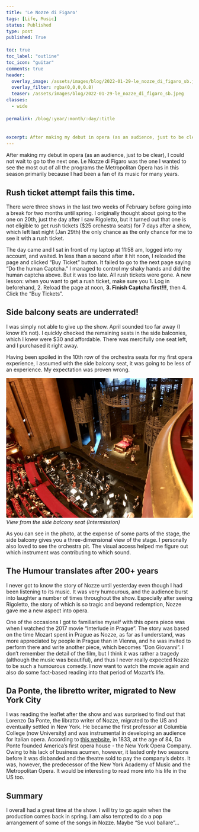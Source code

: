 ```yaml
---
title: 'Le Nozze di Figaro'
tags: [Life, Music]
status: Published
type: post
published: True

toc: true
toc_label: "outline"
toc_icon: "guitar"
comments: true
header:
  overlay_image: /assets/images/blog/2022-01-29-le_nozze_di_figaro_sb.jpeg
  overlay_filter: rgba(0,0,0,0.8)
  teaser: /assets/images/blog/2022-01-29-le_nozze_di_figaro_sb.jpeg
classes:
  - wide

permalink: /blog/:year/:month/:day/:title


excerpt: After making my debut in opera (as an audience, just to be clear), I could not wait to go to the next one. Le Nozze di Figaro was the one I wanted to see the most out of all the programs the Metropolitan Opera has in this season primarily because I had been a fan of its music for many years.
--- 
```


After making my debut in opera (as an audience, just to be clear), I could not wait to go to the next one. Le Nozze di Figaro was the one I wanted to see the most out of all the programs the Metropolitan Opera has in this season primarily because I had been a fan of its music for many years.

## Rush ticket attempt fails this time.

There were three shows in the last two weeks of February before going into a break for two months until spring. I originally thought about going to the one on 20th, just the day after I saw Rigoletto, but it turned out that one is not eligible to get rush tickets ($25 orchestra seats) for 7 days after a show, which left last night (Jan 29th) the only chance as the only chance for me to see it with a rush ticket.

The day came and I sat in front of my laptop at 11:58 am, logged into my account, and waited. In less than a second after it hit noon, I reloaded the page and clicked “Buy Ticket” button. It failed to go to the next page saying “Do the human Captcha.” I managed to control my shaky hands and did the human captcha above. But it was too late. All rush tickets were gone. A new lesson: when you want to get a rush ticket, make sure you 1. Log in beforehand, 2. Reload the page at noon, **3. Finish Captcha first!!!**, then 4. Click the “Buy Tickets”.

## Side balcony seats are underrated!

I was simply not able to give up the show. April sounded too far away (I know it’s not). I quickly checked the remaining seats in the side balconies, which I knew were $30 and affordable. There was mercifully one seat left, and I purchased it right away.

Having been spoiled in the 10th row of the orchestra seats for my first opera experience, I assumed with the side balcony seat, it was going to be less of an experience. My expectation was proven wrong.

![stage_sb](/assets/images/blog/2022-01-29-le_nozze_di_figaro_sb.jpeg)
*View from the side balcony seat (Intermission)*

As you can see in the photo, at the expense of some parts of the stage, the side balcony gives you a three-dimensional view of the stage. I personally also loved to see the orchestra pit. The visual access helped me figure out which instrument was contributing to which sound.

## The Humour translates after 200+ years

I never got to know the story of Nozze until yesterday even though I had been listening to its music. It was very humourous, and the audience burst into laughter a number of times throughout the show. Especially after seeing Rigoletto, the story of which is so tragic and beyond redemption, Nozze gave me a new aspect into opera.

One of the occasions I got to familiarise myself with this opera piece was when I watched the 2017 movie “Interlude in Prague”. The story was based on the time Mozart spent in Prague as Nozze, as far as I understand, was more appreciated by people in Prague than in Vienna, and he was invited to perform there and write another piece, which becomes “Don Giovanni”. I don’t remember the detail of the film, but I think it was rather a tragedy (although the music was beautiful), and thus I never really expected Nozze to be such a humourous comedy. I now want to watch the movie again and also do some fact-based reading into that period of Mozart’s life.

## Da Ponte, the libretto writer, migrated to New York City

I was reading the leaflet after the show and was surprised to find out that Lorenzo Da Ponte, the libratto writer of Nozze, migrated to the US and eventually settled in New York. He became the first professor at Columbia College (now University) and was instrumental in developing an audience for Italian opera. According to <a href="https://www.classicfm.com/composers/mozart/guides/da-ponte-facts-gallery/new-york-19th-century/ " target="_blank">this website</a>, in 1833, at the age of 84, Da Ponte founded America’s first opera house - the New York Opera Company. Owing to his lack of business acumen, however, it lasted only two seasons before it was disbanded and the theatre sold to pay the company’s debts. It was, however, the predecessor of the New York Academy of Music and the Metropolitan Opera. It would be interesting to read more into his life in the US too.


## Summary
I overall had a great time at the show. I will try to go again when the production comes back in spring. I am also tempted to do a pop arrangement of some of the songs in Nozze. Maybe “Se vuol ballare”…

